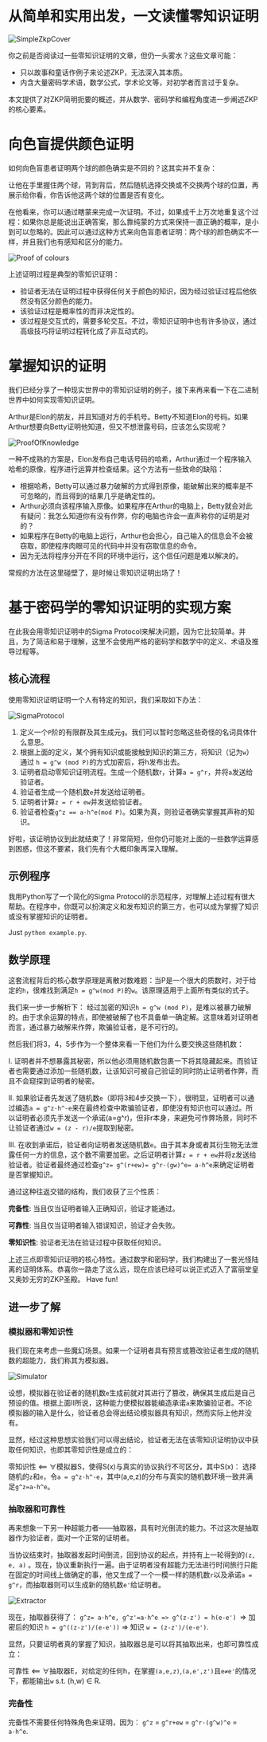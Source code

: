 # 从简单和实用出发，一文读懂零知识证明

![SimpleZkpCover](media/SimpleZkpCover.png)

你之前是否阅读过一些零知识证明的文章，但仍一头雾水？这些文章可能：

- 只以故事和童话作例子来论述ZKP，无法深入其本质。
- 内含大量密码学术语，数学公式，学术论文等，对初学者而言过于复杂。

本文提供了对ZKP简明扼要的概述，并从数学、密码学和编程角度进一步阐述ZKP的核心要素。

# 向色盲提供颜色证明
如何向色盲患者证明两个球的颜色确实是不同的？这其实并不复杂：

让他在手里握住两个球，背到背后，然后随机选择交换或不交换两个球的位置，再展示给你看，你告诉他这两个球的位置是否有变化。

在他看来，你可以通过瞎蒙来完成一次证明。不过，如果成千上万次地重复这个过程：如果你总是能说出正确答案，那么靠纯蒙的方式来保持一直正确的概率，是小到可以忽略的。因此可以通过这种方式来向色盲患者证明：两个球的颜色确实不一样，并且我们也有感知和区分的能力。

![Proof of colours](media/ProofOfColour.jpg)

上述证明过程是典型的零知识证明：
- 验证者无法在证明过程中获得任何关于颜色的知识，因为经过验证过程后他依然没有区分颜色的能力。
- 该验证过程是概率性的而非决定性的。
- 该过程是交互式的，需要多轮交互。不过，零知识证明中也有许多协议，通过高级技巧将证明过程转化成了非互动式的。

# 掌握知识的证明
我们已经分享了一种现实世界中的零知识证明的例子，接下来再来看一下在二进制世界中如何实现零知识证明。

Arthur是Elon的朋友，并且知道对方的手机号。Betty不知道Elon的号码。如果Arthur想要向Betty证明他知道，但又不想泄露号码，应该怎么实现呢？

![ProofOfKnowledge](media/ProofOfKnowledge.jpg)

一种不成熟的方案是，Elon发布自己电话号码的哈希，Arthur通过一个程序输入哈希的原像，程序进行运算并检查结果。这个方法有一些致命的缺陷：

- 根据哈希，Betty可以通过暴力破解的方式得到原像，能破解出来的概率是不可忽略的，而且得到的结果几乎是确定性的。
- Arthur必须向该程序输入原像。如果程序在Arthur的电脑上，Betty就会对此有疑问：我怎么知道你有没有作弊，你的电脑也许会一直声称你的证明是对的？
- 如果程序在Betty的电脑上运行，Arthur也会担心，自己输入的信息会不会被窃取，即使程序肉眼可见的代码中并没有窃取信息的命令。
- 因为无法将程序分开在不同的环境中运行，这个信任问题是难以解决的。

常规的方法在这里碰壁了，是时候让零知识证明出场了！

# 基于密码学的零知识证明的实现方案
在此我会用零知识证明中的Sigma Protocol来解决问题，因为它比较简单。并且，为了简洁和易于理解，这里不会使用严格的密码学和数学中的定义、术语及推导过程等。

## 核心流程
使用零知识证明证明一个人有特定的知识，我们采取如下办法：

![SigmaProtocol](media/SigmaProtocol.jpg)


1. 定义一个`P`阶的有限群及其生成元`g`。我们可以暂时忽略这些奇怪的名词具体什么意思。
2. 根据上面的定义，某个拥有知识或能接触到知识的第三方，将知识（记为`w`）通过 `h = g^w (mod P)`的方式加密后，将h发布出去。
3. 证明者启动零知识证明流程。生成一个随机数r，计算`a = g^r`，并将`a`发送给验证者。
4. 验证者生成一个随机数`e`并发送给证明者。
5. 证明者计算`z = r + ew`并发送给验证者。
6. 验证者检查`g^z == a·h^e(mod P)`。如果为真，则验证者确实掌握其声称的知识。

好啦，该证明协议到此就结束了！非常简短，但你仍可能对上面的一些数学运算感到困惑，但这不要紧，我们先有个大概印象再深入理解。

## 示例程序
我用Python写了一个简化的Sigma Protocol的示范程序，对理解上述过程有很大帮助。在程序中，你既可以扮演定义和发布知识的第三方，也可以成为掌握了知识或没有掌握知识的证明者。

Just `python example.py`.

## 数学原理
这套流程背后的核心数学原理是离散对数难题：当P是一个很大的质数时，对于给定的`h`，很难找到满足`h = g^w(mod P)`的`w`。该原理适用于上面所有类似的式子。

我们来一步一步解析下：
经过加密的知识`h = g^w (mod P)`，是难以被暴力破解的。由于求余运算的特点，即使被破解了也不具备单一确定解。这意味着对证明者而言，通过暴力破解来作弊，欺骗验证者，是不可行的。

然后我们将3，4，5步作为一个整体来看一下他们为什么要交换这些随机数：

I. 证明者并不想暴露其秘密，所以他必须用随机数包裹一下将其隐藏起来。而验证者也需要通过添加一些随机数，让该知识可被自己验证的同时防止证明者作弊，而且不会窥探到证明者的秘密。

II. 如果验证者先发送了随机数`e`（即将3和4步交换一下），很明显，证明者可以通过编造`a = g^z·h^-e`来在最终检查中欺骗验证者，即使没有知识也可以通过。所以证明者必须先手发送一个承诺(a=g^r)，但非r本身，来避免可作弊场景，同时不让验证者通过`w = (z - r)/e`提取到秘密。

III. 在收到承诺后，验证者向证明者发送随机数`e`。由于其本身或者其衍生物无法泄露任何一方的信息，这个数不需要加密。之后证明者计算`z = r + ew`并将z发送给验证者。验证者最终通过检查`g^z= g^(r+ew)= g^r·(gw)^e= a·h^e`来确定证明者是否掌握知识。

通过这种往返交错的结构，我们收获了三个性质：

**完备性**:
当且仅当证明者输入正确知识，验证才能通过。

**可靠性**:
当且仅当证明者输入错误知识，验证才会失败。

**零知识性**:
验证者无法在验证过程中获取任何知识。

上述三点即零知识证明的核心特性。通过数学和密码学，我们构建出了一套光怪陆离的证明体系。恭喜你一路走了这么远，现在应该已经可以说正式迈入了富丽堂皇又奥妙无穷的ZKP圣殿。
Have fun!

## 进一步了解

### 模拟器和零知识性
我们现在来考虑一些魔幻场景。如果一个证明者具有预言或篡改验证者生成的随机数的超能力，我们称其为模拟器。

![Simulator](media/Simulator.jpg)

设想，模拟器在验证者的随机数`e`生成前就对其进行了篡改，确保其生成后是自己预设的值。根据上面II所说，这种能力使模拟器能编造承诺`a`来欺骗验证者。不论模拟器的输入是什么，验证者总会得出结论模拟器具有知识，然而实际上他并没有。

显然，经过这种思想实验我们可以得出结论，验证者无法在该零知识证明协议中获取任何知识，也即其零知识性是成立的：

零知识性 <== ∀模拟器S，使得S(x)与真实的协议执行不可区分，其中S(x)：
选择随机的`z`和`e`，令`a = g^z·h^-e`，其中(a,e,z)的分布与真实的随机数环境一致并满足`g^z=a·h^e`。

### 抽取器和可靠性
再来想象一下另一种超能力者——抽取器，具有时光倒流的能力。不过这次是抽取器作为验证者，面对一个正常的证明者。

当协议结束时，抽取器发起时间倒流，回到协议的起点，并持有上一轮得到的`(z, e, a)` 。现在，协议重新执行一遍。由于证明者没有超能力无法进行时间旅行只能在固定的时间线上做确定的事，他又生成了一个一模一样的随机数`r`以及承诺`a = g^r`，而抽取器则可以生成新的随机数`e'`给证明者。

![Extractor](media/Extractor.jpg)

现在，抽取器获得了：
`g^z= a·h^e, g^z'=a·h^e => g^(z-z') = h(e-e') `=> 加密后的知识 `h = g^((z-z')/(e-e'))` => 知识 `w = (z-z')/(e-e')`.

显然，只要证明者真的掌握了知识，抽取器总是可以将其抽取出来，也即可靠性成立：

可靠性 <== ∀抽取器E，对给定的任何h，在掌握`(a,e,z)`,`(a,e',z')`且`e≠e'`的情况下，都能输出`w` s.t. (h,w) ∈ R.

### 完备性
完备性不需要任何特殊角色来证明，因为：
`g^z` = `g^r+ew` = `g^r·(g^w)^e` = `a·h^e`.

